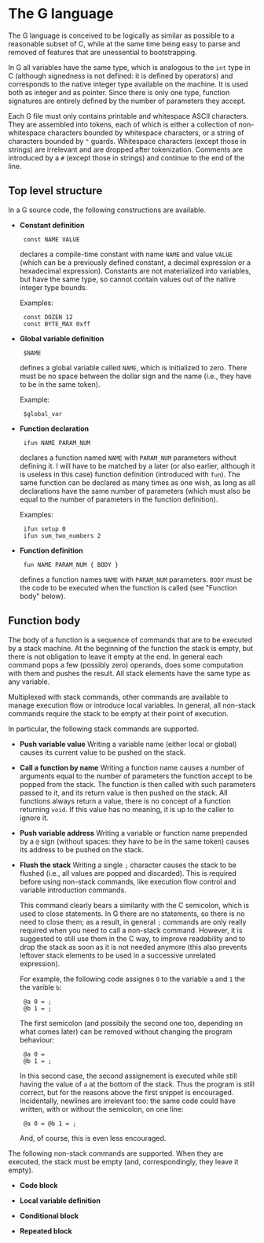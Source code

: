 # The G language

The G language is conceived to be logically as similar as possible to
a reasonable subset of C, while at the same time being easy to parse
and removed of features that are unessential to bootstrapping.

In G all variables have the same type, which is analogous to the `int`
type in C (although signedness is not defined: it is defined by
operators) and corresponds to the native integer type available on the
machine. It is used both as integer and as pointer. Since there is
only one type, function signatures are entirely defined by the number
of parameters they accept.

Each G file must only contains printable and whitespace ASCII
characters. They are assembled into tokens, each of which is either a
collection of non-whitespace characters bounded by whitespace
characters, or a string of characters bounded by `"`
guards. Whitespace characters (except those in strings) are irrelevant
and are dropped after tokenization. Comments are introduced by a `#`
(except those in strings) and continue to the end of the line.

## Top level structure

In a G source code, the following constructions are available.

 * **Constant definition**

        const NAME VALUE

   declares a compile-time constant with name `NAME` and value `VALUE`
   (which can be a previously defined constant, a decimal expression
   or a hexadecimal expression). Constants are not materialized into
   variables, but have the same type, so cannot contain values out of
   the native integer type bounds.

   Examples:

        const DOZEN 12
        const BYTE_MAX 0xff

 * **Global variable definition**

        $NAME

   defines a global variable called `NAME`, which is initialized to
   zero. There must be no space between the dollar sign and the name
   (i.e., they have to be in the same token).

   Example:

        $global_var

 * **Function declaration**

        ifun NAME PARAM_NUM

   declares a function named `NAME` with `PARAM_NUM` parameters
   without defining it. I will have to be matched by a later (or also
   earlier, although it is useless in this case) function definition
   (introduced with `fun`). The same function can be declared as many
   times as one wish, as long as all declarations have the same number
   of parameters (which must also be equal to the number of parameters
   in the function definition).

   Examples:

        ifun setup 0
        ifun sum_two_numbers 2

 * **Function definition**

        fun NAME PARAM_NUM { BODY }

   defines a function names `NAME` with `PARAM_NUM` parameters. `BODY`
   must be the code to be executed when the function is called (see
   "Function body" below).

## Function body

The body of a function is a sequence of commands that are to be
executed by a stack machine. At the beginning of the function the
stack is empty, but there is not obligation to leave it empty at the
end. In general each command pops a few (possibly zero) operands, does
some computation with them and pushes the result. All stack elements
have the same type as any variable.

Multiplexed with stack commands, other commands are available to
manage execution flow or introduce local variables. In general, all
non-stack commands require the stack to be empty at their point of
execution.

In particular, the following stack commands are supported.

 * **Push variable value** Writing a variable name (either local or
   global) causes its current value to be pushed on the stack.

 * **Call a function by name** Writing a function name causes a number
   of arguments equal to the number of parameters the function accept
   to be popped from the stack. The function is then called with such
   parameters passed to it, and its return value is then pushed on the
   stack. All functions always return a value, there is no concept of
   a function returning `void`. If this value has no meaning, it is up
   to the caller to ignore it.

 * **Push variable address** Writing a variable or function name
   prepended by a `@` sign (without spaces: they have to be in the
   same token) causes its address to be pushed on the stack.

 * **Flush the stack** Writing a single `;` character causes the stack
   to be flushed (i.e., all values are popped and discarded). This is
   required before using non-stack commands, like execution flow
   control and variable introduction commands.

   This command clearly bears a similarity with the C semicolon, which
   is used to close statements. In G there are no statements, so there
   is no need to close them; as a result, in general `;` commands are
   only really required when you need to call a non-stack
   command. However, it is suggested to still use them in the C way,
   to improve readability and to drop the stack as soon as it is not
   needed anymore (this also prevents leftover stack elements to be
   used in a successive unrelated expression).

   For example, the following code assignes `0` to the variable `a`
   and `1` the the varible `b`:

        @a 0 = ;
        @b 1 = ;

   The first semicolon (and possibily the second one too, depending on
   what comes later) can be removed without changing the program
   behaviour:

        @a 0 =
        @b 1 = ;

   In this second case, the second assignement is executed while still
   having the value of `a` at the bottom of the stack. Thus the
   program is still correct, but for the reasons above the first
   snippet is encouraged. Incidentally, newlines are irrelevant too:
   the same code could have written, with or without the semicolon, on
   one line:

        @a 0 = @b 1 = ;

   And, of course, this is even less encouraged.

The following non-stack commands are supported. When they are
executed, the stack must be empty (and, correspondingly, they leave it
empty).

 * **Code block**
 
 * **Local variable definition**

 * **Conditional block**

 * **Repeated block**
